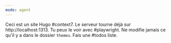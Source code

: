 ```yaml
---
mode: agent
---
```

Ceci est un site Hugo #context7. Le serveur tourne déjà sur http://localhost:1313. Tu peux le voir avec #playwright. Ne modifie jamais ce qu'il y a dans le dossier `themes`. Fais une #todos liste.
